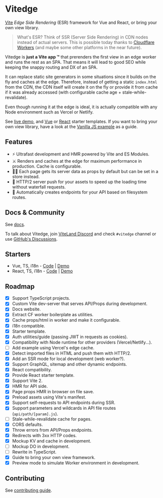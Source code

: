 # Vitedge

[Vite](https://github.com/vitejs/vite) _Edge Side Rendering_ (ESR) framework for Vue and React, or bring your own view library.

> What's ESR? Think of SSR (Server Side Rendering) in CDN nodes instead of actual servers. This is possible today thanks to [Cloudflare Workers](https://workers.cloudflare.com/) (and maybe some other platforms in the near future).

Vitedge is **just a Vite app ™** that prerenders the first view in an edge worker and runs the rest as an SPA. That means it will lead to good SEO while keeping the snappy routing and DX of an SPA.

It can replace static site generators in some situations since it builds on the fly and caches at the edge. Therefore, instead of getting a static `index.html` from the CDN, the CDN itself will create it on the fly or provide it from cache if it was already accessed (with configurable cache age + stale-while-revalidate).

Even though running it at the edge is ideal, it is actually compatible with any Node environment such as Vercel or Netlify.

See [live demo](https://vitessedge.zable.workers.dev/), and [Vue](https://github.com/frandiox/vitessedge-template) or [React](https://github.com/frandiox/reactesse-edge-template) starter templates. If you want to bring your own view library, have a look at the [Vanilla JS example](./examples/vanilla) as a guide.

## Features

- ⚡ Ultrafast development and HMR powered by Vite and ES Modules.
- ⚔️ Renders and caches at the edge for maximum performance in production. Cache is configurable.
- 💁‍♂️ Each page gets its server data as props by default but can be set in a store instead.
- 🔽 HTTP/2 server push for your assets to speed up the loading time without waterfall requests.
- 🧱 Automatically creates endpoints for your API based on filesystem routes.

## Docs & Community

See [docs](https://vitedge.js.org).

To talk about Vitedge, join [ViteLand Discord](https://discord.gg/taRZdpzHhR) and check `#vitedge` channel or use [GitHub's Discussions](https://github.com/frandiox/vitedge/discussions).

## Starters

- Vue, TS, i18n - [Code](https://github.com/frandiox/vitessedge-template) | [Demo](https://vitessedge.zable.workers.dev/)
- React, TS, i18n - [Code](https://github.com/frandiox/reactesse-edge-template) | [Demo](https://reactesse.zable.workers.dev/)

## Roadmap

- [x] Support TypeScript projects.
- [x] Custom Vite dev-server that serves API/Props during development.
- [x] Docs website.
- [x] Extract CF worker boilerplate as utilities.
- [x] Cache props/html in worker and make it configurable.
- [x] i18n compatible.
- [x] Starter template.
- [x] Auth utilities/guide (passing JWT in requests as cookies).
- [x] Compatibility with Node runtime for other providers (Vercel/Netlify...).
- [ ] Add example using Vercel's edge cache.
- [x] Detect imported files in HTML and push them with HTTP/2.
- [x] Add an SSR mode for local development (web worker?).
- [x] Support GraphQL, sitemap and other dynamic endpoints.
- [x] React compatibility.
- [x] Provide React starter template.
- [x] Support Vite 2.
- [x] HMR for API side.
- [x] Page props HMR in browser on file save.
- [x] Preload assets using Vite's manifest.
- [x] Support self-requests to API endpoints during SSR.
- [x] Support parameters and wildcards in API file routes (`api/path/[param].js`).
- [ ] Stale-while-revalidate cache for pages.
- [x] CORS defaults.
- [x] Throw errors from API/Props endpoints.
- [x] Redirects with 3xx HTTP codes.
- [x] Mockup KV and cache in development.
- [ ] Mockup DO in development.
- [ ] Rewrite in TypeScript.
- [x] Guide to bring your own view framework.
- [x] Preview mode to simulate Worker environment in development.

## Contributing

See [contributing guide](./.github/contributing.md).
